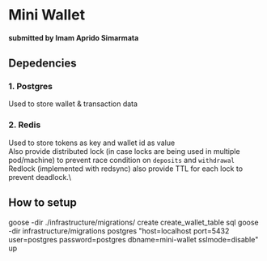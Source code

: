 # Mini Wallet
#### submitted by Imam Aprido Simarmata

## Depedencies

### 1. Postgres

Used to store wallet & transaction data

### 2. Redis

Used to store tokens as key and wallet id as value\
Also provide distributed lock (in case locks are being used in multiple pod/machine) to prevent race condition on `deposits` and `withdrawal`\
Redlock (implemented with redsync) also provide TTL for each lock to prevent deadlock.\

## How to setup

goose -dir ./infrastructure/migrations/ create create_wallet_table sql
goose -dir infrastructure/migrations postgres "host=localhost port=5432 user=postgres password=postgres dbname=mini-wallet sslmode=disable" up